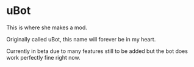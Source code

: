 # uBot
This is where she makes a mod.

Originally called uBot, this name will forever be in my heart.

Currently in beta due to many features still to be added but the bot does work perfectly fine right now.